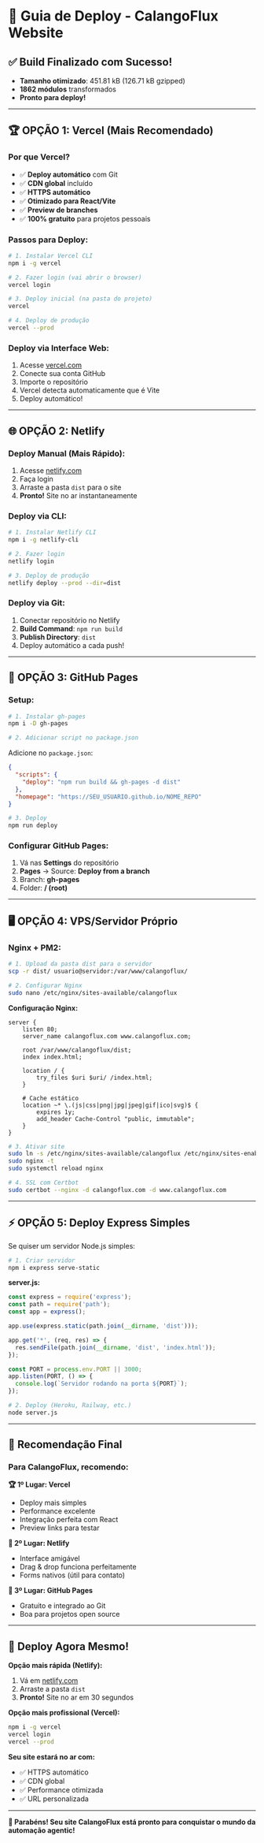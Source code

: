 # 🚀 Guia de Deploy - CalangoFlux Website

## ✅ Build Finalizado com Sucesso!
- **Tamanho otimizado**: 451.81 kB (126.71 kB gzipped)
- **1862 módulos** transformados
- **Pronto para deploy!**

---

## 🏆 **OPÇÃO 1: Vercel (Mais Recomendado)**

### **Por que Vercel?**
- ✅ **Deploy automático** com Git
- ✅ **CDN global** incluído
- ✅ **HTTPS automático**
- ✅ **Otimizado para React/Vite**
- ✅ **Preview de branches**
- ✅ **100% gratuito** para projetos pessoais

### **Passos para Deploy:**

```bash
# 1. Instalar Vercel CLI
npm i -g vercel

# 2. Fazer login (vai abrir o browser)
vercel login

# 3. Deploy inicial (na pasta do projeto)
vercel

# 4. Deploy de produção
vercel --prod
```

### **Deploy via Interface Web:**
1. Acesse [vercel.com](https://vercel.com)
2. Conecte sua conta GitHub
3. Importe o repositório
4. Vercel detecta automaticamente que é Vite
5. Deploy automático!

---

## 🌐 **OPÇÃO 2: Netlify**

### **Deploy Manual (Mais Rápido):**
1. Acesse [netlify.com](https://netlify.com)
2. Faça login
3. Arraste a pasta `dist` para o site
4. **Pronto!** Site no ar instantaneamente

### **Deploy via CLI:**
```bash
# 1. Instalar Netlify CLI
npm i -g netlify-cli

# 2. Fazer login
netlify login

# 3. Deploy de produção
netlify deploy --prod --dir=dist
```

### **Deploy via Git:**
1. Conectar repositório no Netlify
2. **Build Command**: `npm run build`
3. **Publish Directory**: `dist`
4. Deploy automático a cada push!

---

## 📄 **OPÇÃO 3: GitHub Pages**

### **Setup:**
```bash
# 1. Instalar gh-pages
npm i -D gh-pages

# 2. Adicionar script no package.json
```

Adicione no `package.json`:
```json
{
  "scripts": {
    "deploy": "npm run build && gh-pages -d dist"
  },
  "homepage": "https://SEU_USUARIO.github.io/NOME_REPO"
}
```

```bash
# 3. Deploy
npm run deploy
```

### **Configurar GitHub Pages:**
1. Vá nas **Settings** do repositório
2. **Pages** → Source: **Deploy from a branch**
3. Branch: **gh-pages**
4. Folder: **/ (root)**

---

## 🖥️ **OPÇÃO 4: VPS/Servidor Próprio**

### **Nginx + PM2:**
```bash
# 1. Upload da pasta dist para o servidor
scp -r dist/ usuario@servidor:/var/www/calangoflux/

# 2. Configurar Nginx
sudo nano /etc/nginx/sites-available/calangoflux
```

**Configuração Nginx:**
```nginx
server {
    listen 80;
    server_name calangoflux.com www.calangoflux.com;
    
    root /var/www/calangoflux/dist;
    index index.html;
    
    location / {
        try_files $uri $uri/ /index.html;
    }
    
    # Cache estático
    location ~* \.(js|css|png|jpg|jpeg|gif|ico|svg)$ {
        expires 1y;
        add_header Cache-Control "public, immutable";
    }
}
```

```bash
# 3. Ativar site
sudo ln -s /etc/nginx/sites-available/calangoflux /etc/nginx/sites-enabled/
sudo nginx -t
sudo systemctl reload nginx

# 4. SSL com Certbot
sudo certbot --nginx -d calangoflux.com -d www.calangoflux.com
```

---

## ⚡ **OPÇÃO 5: Deploy Express Simples**

Se quiser um servidor Node.js simples:

```bash
# 1. Criar servidor
npm i express serve-static
```

**server.js:**
```javascript
const express = require('express');
const path = require('path');
const app = express();

app.use(express.static(path.join(__dirname, 'dist')));

app.get('*', (req, res) => {
  res.sendFile(path.join(__dirname, 'dist', 'index.html'));
});

const PORT = process.env.PORT || 3000;
app.listen(PORT, () => {
  console.log(`Servidor rodando na porta ${PORT}`);
});
```

```bash
# 2. Deploy (Heroku, Railway, etc.)
node server.js
```

---

## 🎯 **Recomendação Final**

### **Para CalangoFlux, recomendo:**

**🏆 1º Lugar: Vercel**
- Deploy mais simples
- Performance excelente
- Integração perfeita com React
- Preview links para testar

**🥈 2º Lugar: Netlify**
- Interface amigável
- Drag & drop funciona perfeitamente
- Forms nativos (útil para contato)

**🥉 3º Lugar: GitHub Pages**
- Gratuito e integrado ao Git
- Boa para projetos open source

---

## 🚀 **Deploy Agora Mesmo!**

**Opção mais rápida (Netlify):**
1. Vá em [netlify.com](https://netlify.com)
2. Arraste a pasta `dist` 
3. **Pronto!** Site no ar em 30 segundos

**Opção mais profissional (Vercel):**
```bash
npm i -g vercel
vercel login
vercel --prod
```

**Seu site estará no ar com:**
- ✅ HTTPS automático
- ✅ CDN global
- ✅ Performance otimizada
- ✅ URL personalizada

---

**🎉 Parabéns! Seu site CalangoFlux está pronto para conquistar o mundo da automação agentic!**